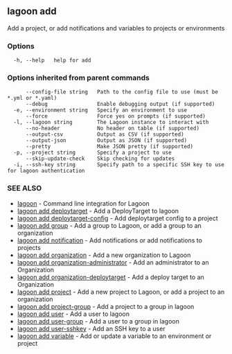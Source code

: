 ## lagoon add

Add a project, or add notifications and variables to projects or environments

### Options

```
  -h, --help   help for add
```

### Options inherited from parent commands

```
      --config-file string   Path to the config file to use (must be *.yml or *.yaml)
      --debug                Enable debugging output (if supported)
  -e, --environment string   Specify an environment to use
      --force                Force yes on prompts (if supported)
  -l, --lagoon string        The Lagoon instance to interact with
      --no-header            No header on table (if supported)
      --output-csv           Output as CSV (if supported)
      --output-json          Output as JSON (if supported)
      --pretty               Make JSON pretty (if supported)
  -p, --project string       Specify a project to use
      --skip-update-check    Skip checking for updates
  -i, --ssh-key string       Specify path to a specific SSH key to use for lagoon authentication
```

### SEE ALSO

* [lagoon](lagoon.md)	 - Command line integration for Lagoon
* [lagoon add deploytarget](lagoon_add_deploytarget.md)	 - Add a DeployTarget to lagoon
* [lagoon add deploytarget-config](lagoon_add_deploytarget-config.md)	 - Add deploytarget config to a project
* [lagoon add group](lagoon_add_group.md)	 - Add a group to Lagoon, or add a group to an organization
* [lagoon add notification](lagoon_add_notification.md)	 - Add notifications or add notifications to projects
* [lagoon add organization](lagoon_add_organization.md)	 - Add a new organization to Lagoon
* [lagoon add organization-administrator](lagoon_add_organization-administrator.md)	 - Add an administrator to an Organization
* [lagoon add organization-deploytarget](lagoon_add_organization-deploytarget.md)	 - Add a deploy target to an Organization
* [lagoon add project](lagoon_add_project.md)	 - Add a new project to Lagoon, or add a project to an organization
* [lagoon add project-group](lagoon_add_project-group.md)	 - Add a project to a group in lagoon
* [lagoon add user](lagoon_add_user.md)	 - Add a user to lagoon
* [lagoon add user-group](lagoon_add_user-group.md)	 - Add a user to a group in lagoon
* [lagoon add user-sshkey](lagoon_add_user-sshkey.md)	 - Add an SSH key to a user
* [lagoon add variable](lagoon_add_variable.md)	 - Add or update a variable to an environment or project

